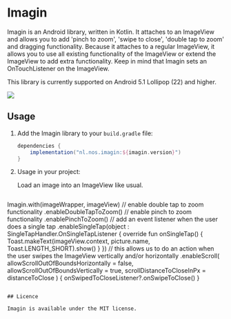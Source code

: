 # Imagin

Imagin is an Android library, written in Kotlin. It attaches to an ImageView and allows you to add 'pinch to zoom', 'swipe to close', 'double tap to zoom' and dragging functionality. Because it attaches to a regular ImageView, it allows you to use all existing functionality of the ImageView or extend the ImageView to add extra functionality. Keep in mind that Imagin sets an OnTouchListener on the ImageView.

This library is currently supported on Android 5.1 Lollipop (22) and higher. 

![](https://github.com/nos-digital/imagin/preview.gif)

## Usage

1. Add the Imagin library to your `build.gradle` file:

   ```gradle
   dependencies {
       implementation("nl.nos.imagin:${imagin.version}")
   }
   ```

2. Usage in your project:

    Load an image into an ImageView like usual.

   ```kotlin
Imagin.with(imageWrapper, imageView)
    // enable double tap to zoom functionality
    .enableDoubleTapToZoom()
    // enable pinch to zoom functionality
    .enablePinchToZoom()
    // add an event listener when the user does a single tap
    .enableSingleTap(object : SingleTapHandler.OnSingleTapListener {
        override fun onSingleTap() {
            Toast.makeText(imageView.context, picture.name, Toast.LENGTH_SHORT).show()
        }
    })
    // this allows us to do an action when the user swipes the ImageView vertically and/or horizontally
    .enableScroll(
        allowScrollOutOfBoundsHorizontally = false,
        allowScrollOutOfBoundsVertically = true,
        scrollDistanceToCloseInPx = distanceToClose
    ) {
        onSwipedToCloseListener?.onSwipeToClose()
    }
   ```

## Licence

Imagin is available under the MIT license.